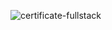 ![certificate-fullstack](https://github.com/user-attachments/assets/dfadaa6c-cb63-4eec-837f-73e995bf01fc)
